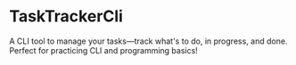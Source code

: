 # TaskTrackerCli
A CLI tool to manage your tasks—track what's to do, in progress, and done. Perfect for practicing CLI and programming basics!
